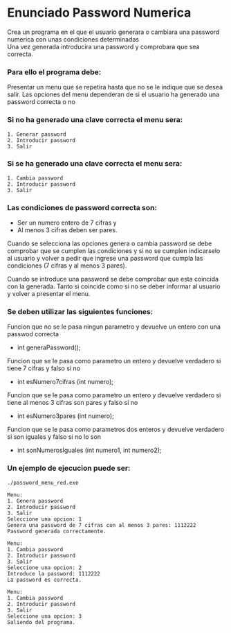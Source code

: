 # Enunciado Password Numerica

Crea un programa en el que el usuario generara o cambiara una password numerica con unas condiciones determinadas  
Una vez generada introducira una password y comprobara que sea correcta.

### Para ello el programa debe:

Presentar un menu que se repetira hasta que no se le indique que se desea salir. Las opciones del menu dependeran de si el usuario ha generado una password correcta o no

### Si no ha generado una clave correcta el menu sera:
    1. Generar password
    2. Introducir password
    3. Salir

### Si se ha generado una clave correcta el menu sera:
    1.⁠ ⁠Cambia password  
    2.⁠ ⁠Introducir password  
    3.⁠ ⁠Salir  

### Las condiciones de password correcta son:
- Ser un numero entero de 7 cifras y
- Al menos 3 cifras deben ser pares.

Cuando se selecciona las opciones genera o cambia password se debe comprobar que se cumplen las condiciones y si no se cumplen indicarselo al usuario y volver a pedir que ingrese una password que cumpla las condiciones (7 cifras y al menos 3 pares).  

Cuando se introduce una password se debe comprobar que esta coincida con la generada. Tanto si coincide como si no se deber informar al usuario y volver a presentar el menu.

### Se deben utilizar las siguientes funciones:

Funcion que no se le pasa ningun parametro y devuelve un entero con una passwod correcta  
- int generaPassword();

Funcion que se le pasa como parametro un entero y devuelve verdadero si tiene 7 cifras y falso si no  
- int esNumero7cifras (int numero);

Funcion que se le pasa como parametro un entero y devuelve verdadero si tiene al menos 3 cifras son pares y falso si no  
- int esNumero3pares (int numero);

Funcion que se le pasa como parametros dos enteros y devuelve verdadero si son iguales y falso si no lo son  
- int sonNumerosIguales (int numero1, int numero2);

### Un ejemplo de ejecucion puede ser:

    ./password_menu_red.exe

    Menu:  
    1.⁠ ⁠Genera password  
    2.⁠ ⁠Introducir password  
    3.⁠ ⁠Salir  
    Seleccione una opcion: 1  
    Genera una password de 7 cifras con al menos 3 pares: 1112222  
    Password generada correctamente. 

    Menu:  
    1.⁠ ⁠Cambia password  
    2.⁠ ⁠Introducir password  
    3.⁠ ⁠Salir  
    Seleccione una opcion: 2  
    Introduce la password: 1112222  
    La password es correcta.

    Menu:  
    1.⁠ ⁠Cambia password  
    2.⁠ ⁠Introducir password
    3.⁠ ⁠Salir  
    Seleccione una opcion: 3  
    Saliendo del programa. 